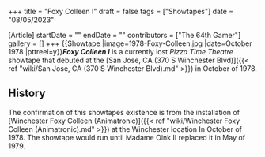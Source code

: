 +++
title = "Foxy Colleen I"
draft = false
tags = ["Showtapes"]
date = "08/05/2023"

[Article]
startDate = ""
endDate = ""
contributors = ["The 64th Gamer"]
gallery = []
+++
{{Showtape
|image=1978-Foxy-Colleen.jpg
|date=October 1978
|pttreel=y}}<b><i>Foxy Colleen I</b></i> is a currently lost <i>Pizza Time Theatre</i> showtape that debuted at the [San Jose, CA (370 S Winchester Blvd)]({{< ref "wiki/San Jose, CA (370 S Winchester Blvd).md" >}}) in October of 1978.
<h2>History</h2>
The confirmation of this showtapes existence is from the installation of [Winchester Foxy Colleen (Animatronic)]({{< ref "wiki/Winchester Foxy Colleen (Animatronic).md" >}}) at the Winchester location In October of 1978. The showtape would run until Madame Oink II replaced it in May of 1979.
